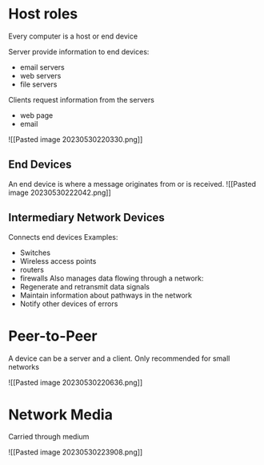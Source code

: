 # Host roles
Every computer is a host or end device

Server provide information to end devices:
- email servers
- web servers
- file servers

Clients request information from the servers
- web page
- email

![[Pasted image 20230530220330.png]]

## End Devices

An end device is where a message originates from or is received.
![[Pasted image 20230530222042.png]]

## Intermediary Network Devices

Connects end devices
Examples:
- Switches
- Wireless access points
- routers
- firewalls
Also manages data flowing through a network:
- Regenerate and retransmit data signals
- Maintain information about pathways in the network
- Notify other devices of errors

# Peer-to-Peer
A device can be a server and a client.
Only recommended for small networks

![[Pasted image 20230530220636.png]]

# Network Media

Carried through medium

![[Pasted image 20230530223908.png]]